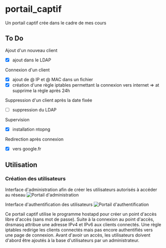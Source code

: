 # portail_captif
Un portail captif crée dans le cadre de mes cours

## To Do
Ajout d'un nouveau client

- [x]	ajout dans le LDAP

Connexion d'un client

- [x]	ajout de @ IP et @ MAC dans un fichier
- [x] création d'une règle iptables permettant la connexion vers internet => at supprime la règle après 24h

Suppression d'un client après la date fixée

- [ ] suppression du LDAP

Supervision

- [x] installation ntopng

Redirection après connexion

- [x]	vers google.fr


## Utilisation
### Création des utilisateurs
Interface d'administration afin de créer les utilisateurs autorisés à accéder au réseau
![Portail d'administration](http://docs.edenpulse.com/portail_admin.png)

Interface d'authentification des utilisateurs
![Portail d'authentification](http://docs.edenpulse.com/portail_authent.png)

Ce portail captif utilise le programme hostapd pour créer un point d'accès libre d'accès (sans mot de passe). Suite à la connexion au point d'accès, dnsmasq attribue une adresse IPv4 et IPv6 aux clients connectés. Une règle iptables redirige les clients connectés mais pas encore authentifiés vers une page de connexion. Avant d'avoir un accès, les utilisateurs doivent d'abord être ajoutés à la base d'utilisateurs par un administrateur. 
